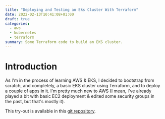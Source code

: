 ```yaml
---
title: "Deploying and Testing an Eks Cluster With Terraform"
date: 2022-02-13T10:41:08+01:00
draft: true
categories:
  - aws
  - kubernetes
  - terraform
summary: Some Terraform code to build an EKS cluster.
---
```


# Introduction

As I'm in the process of learning AWS & EKS, I decided to bootstrap from scratch, and completely, a basic EKS cluster using Terraform, and to deploy a couple of apps in it. I'm pretty much new to AWS (I mean, I've already played a bit with basic EC2 deployment & edited some security groups in the past, but that's mostly it).

This try-out is available in this [git repository](https://git.mkz.me/mycroft/infra-aws-eks).
